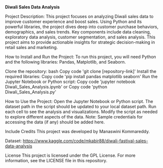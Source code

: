**Diwali Sales Data Analysis**


Project Description:
This project focuses on analyzing Diwali sales data to improve customer experience and boost sales. Using Python and its powerful libraries, the project dives deep into customer purchase behaviors, demographics, and sales trends. Key components include data cleaning, exploratory data analysis, customer segmentation, and sales analysis. This project aims to provide actionable insights for strategic decision-making in retail sales and marketing.


How to Install and Run the Project:
To run this project, you will need Python and the following libraries: Pandas, Matplotlib, and Seaborn.

Clone the repository:
bash
Copy code
'git clone [repository-link]'
Install the required libraries:
Copy code
'pip install pandas matplotlib seaborn'
Run the Jupyter Notebook or Python script:
Copy code
'jupyter notebook Diwali_Sales_Analysis.ipynb'
or
Copy code
'python Diwali_Sales_Analysis.py'


How to Use the Project:
Open the Jupyter Notebook or Python script.
The dataset path in the script should be updated to your local dataset path.
Run each cell to see the analysis and visualizations.
Modify the script as needed to explore different aspects of the data.
Note: Sample credentials for accessing the data (if any) should be added here.

Include Credits
This project was developed by Manaswini Kommareddy. 

Dataset:
https://www.kaggle.com/code/mkabir88/diwali-fastival-sales-data-analysis

License
This project is licensed under the GPL License. For more information, see the LICENSE file in this repository.

